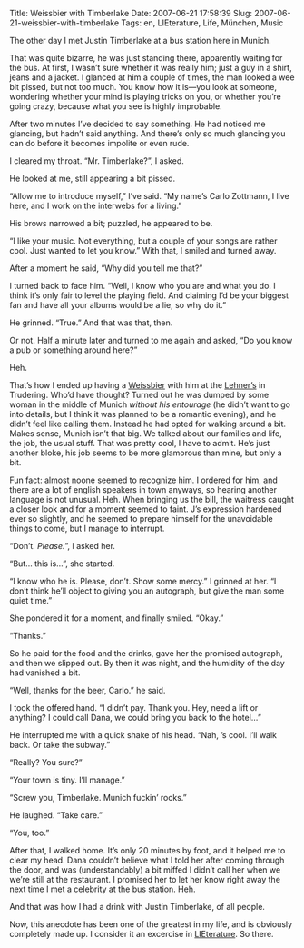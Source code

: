 Title: Weissbier with Timberlake
Date: 2007-06-21 17:58:39
Slug: 2007-06-21-weissbier-with-timberlake
Tags: en, LIEterature, Life, München, Music


The other day I met Justin Timberlake at a bus station here in Munich.

That was quite bizarre, he was just standing there, apparently waiting for the
bus. At first, I wasn’t sure whether it was really him; just a guy in a shirt,
jeans and a jacket. I glanced at him a couple of times, the man looked a wee
bit pissed, but not too much. You know how it is—you look at someone,
wondering whether your mind is playing tricks on you, or whether you’re going
crazy, because what you see is highly improbable.

After two minutes I’ve decided to say something. He had noticed me glancing,
but hadn’t said anything. And there’s only so much glancing you can do before
it becomes impolite or even rude.

I cleared my throat. “Mr. Timberlake?”, I asked.

He looked at me, still appearing a bit pissed.

“Allow me to introduce myself,” I’ve said. “My name’s Carlo Zottmann, I live
here, and I work on the interwebs for a living.”

His brows narrowed a bit; puzzled, he appeared to be.

“I like your music. Not everything, but a couple of your songs are rather
cool. Just wanted to let you know.” With that, I smiled and turned away.

After a moment he said, “Why did you tell me that?”

I turned back to face him. “Well, I know who you are and what you do. I think
it’s only fair to level the playing field. And claiming I’d be your biggest
fan and have all your albums would be a lie, so why do it.”

He grinned. “True.” And that was that, then.

Or not. Half a minute later and turned to me again and asked, “Do you know a
pub or something around here?”

Heh.

That’s how I ended up having a [Weissbier][1] with him at the [Lehner’s][2] in
Trudering. Who’d have thought? Turned out he was dumped by some woman in the
middle of Munich _without his entourage_ (he didn’t want to go into details,
but I think it was planned to be a romantic evening), and he didn’t feel like
calling them. Instead he had opted for walking around a bit. Makes sense,
Munich isn’t that big. We talked about our families and life, the job, the
usual stuff. That was pretty cool, I have to admit. He’s just another bloke,
his job seems to be more glamorous than mine, but only a bit.

Fun fact: almost noone seemed to recognize him. I ordered for him, and there
are a lot of english speakers in town anyways, so hearing another language is
not unusual. Heh. When bringing us the bill, the waitress caught a closer look
and for a moment seemed to faint. J’s expression hardened ever so slightly,
and he seemed to prepare himself for the unavoidable things to come, but I
manage to interrupt.

“Don’t. _Please._”, I asked her.

“But… this is…”, she started.

“I know who he is. Please, don’t. Show some mercy.” I grinned at her. “I don’t
think he’ll object to giving you an autograph, but give the man some quiet
time.”

She pondered it for a moment, and finally smiled. “Okay.”

“Thanks.”

So he paid for the food and the drinks, gave her the promised autograph, and
then we slipped out. By then it was night, and the humidity of the day had
vanished a bit.

“Well, thanks for the beer, Carlo.” he said.

I took the offered hand. “I didn’t pay. Thank you. Hey, need a lift or
anything? I could call Dana, we could bring you back to the hotel…”

He interrupted me with a quick shake of his head. “Nah, ’s cool. I’ll walk
back. Or take the subway.”

“Really? You sure?”

“Your town is tiny. I’ll manage.”

“Screw you, Timberlake. Munich fuckin’ rocks.”

He laughed. “Take care.”

“You, too.”

After that, I walked home. It’s only 20 minutes by foot, and it helped me to
clear my head. Dana couldn’t believe what I told her after coming through the
door, and was (understandably) a bit miffed I didn’t call her when we we’re
still at the restaurant. I promised her to let her know right away the next
time I met a celebrity at the bus station. Heh.

And that was how I had a drink with Justin Timberlake, of all people.

Now, this anecdote has been one of the greatest in my life, and is obviously
completely made up. I consider it an excercise in [LIEterature][3]. So there.

   [1]: http://en.wikipedia.org/wiki/Weissbier
   [2]: http://www.lehners-wirtshaus.de/
   [3]: http://doodleplex.com/glassmaze/index.php/lieterature
